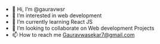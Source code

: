 - 👋 Hi, I’m @gauravwsr
- 👀 I’m interested in web development
- 🌱 I’m currently learning React JS
- 💞️ I’m looking to collaborate on Web development Projects 
- 📫 How to reach me Gauravwasekar7@gmail.com

<!---
gauravwsr/gauravwsr is a ✨ special ✨ repository because its `README.md` (this file) appears on your GitHub profile.
You can click the Preview link to take a look at your changes.
--->
